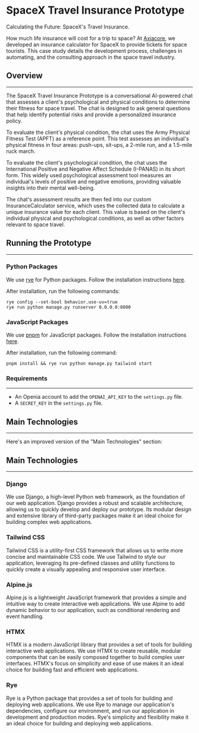 # SpaceX Travel Insurance Prototype

Calculating the Future: SpaceX's Travel Insurance.

How much life insurance will cost for a trip to space? At [Axiacore](https://axiacore.com/), we developed an insurance calculator for SpaceX to provide tickets for space tourists. This case study details the development process, challenges in automating, and the consulting approach in the space travel industry.

## Overview
------------

The SpaceX Travel Insurance Prototype is a conversational AI-powered chat that assesses a client's psychological and physical conditions to determine their fitness for space travel. The chat is designed to ask general questions that help identify potential risks and provide a personalized insurance policy.

To evaluate the client's physical condition, the chat uses the Army Physical Fitness Test (APFT) as a reference point. This test assesses an individual's physical fitness in four areas: push-ups, sit-ups, a 2-mile run, and a 1.5-mile ruck march.

To evaluate the client's psychological condition, the chat uses the International Positive and Negative Affect Schedule (I-PANAS) in its short form. This widely used psychological assessment tool measures an individual's levels of positive and negative emotions, providing valuable insights into their mental well-being.

The chat's assessment results are then fed into our custom InsuranceCalculator service, which uses the collected data to calculate a unique insurance value for each client. This value is based on the client's individual physical and psychological conditions, as well as other factors relevant to space travel. 

## Running the Prototype
-------------------------

### Python Packages
We use [rye](https://rye.astral.sh/) for Python packages. Follow the installation instructions [here](https://rye.astral.sh/guide/installation/#installing-rye).

After installation, run the following commands:

```
rye config --set-bool behavior.use-uv=true
rye run python manage.py runserver 0.0.0.0:8000
```

### JavaScript Packages
We use [pnpm](https://pnpm.io/) for JavaScript packages. Follow the installation instructions [here](https://pnpm.io/installation).

After installation, run the following command:

```
pnpm install && rye run python manage.py tailwind start
```

### Requirements
----------------

* An Openia account to add the `OPENAI_API_KEY` to the `settings.py` file.
* A `SECRET_KEY` in the `settings.py` file.

## Main Technologies
--------------------

Here's an improved version of the "Main Technologies" section:

## Main Technologies
--------------------

### Django
We use Django, a high-level Python web framework, as the foundation of our web application. Django provides a robust and scalable architecture, allowing us to quickly develop and deploy our prototype. Its modular design and extensive library of third-party packages make it an ideal choice for building complex web applications.

### Tailwind CSS
Tailwind CSS is a utility-first CSS framework that allows us to write more concise and maintainable CSS code. We use Tailwind to style our application, leveraging its pre-defined classes and utility functions to quickly create a visually appealing and responsive user interface.

### Alpine.js
Alpine.js is a lightweight JavaScript framework that provides a simple and intuitive way to create interactive web applications. We use Alpine to add dynamic behavior to our application, such as conditional rendering and event handling.

### HTMX
HTMX is a modern JavaScript library that provides a set of tools for building interactive web applications. We use HTMX to create reusable, modular components that can be easily composed together to build complex user interfaces. HTMX's focus on simplicity and ease of use makes it an ideal choice for building fast and efficient web applications.

### Rye
Rye is a Python package that provides a set of tools for building and deploying web applications. We use Rye to manage our application's dependencies, configure our environment, and run our application in development and production modes. Rye's simplicity and flexibility make it an ideal choice for building and deploying web applications.
